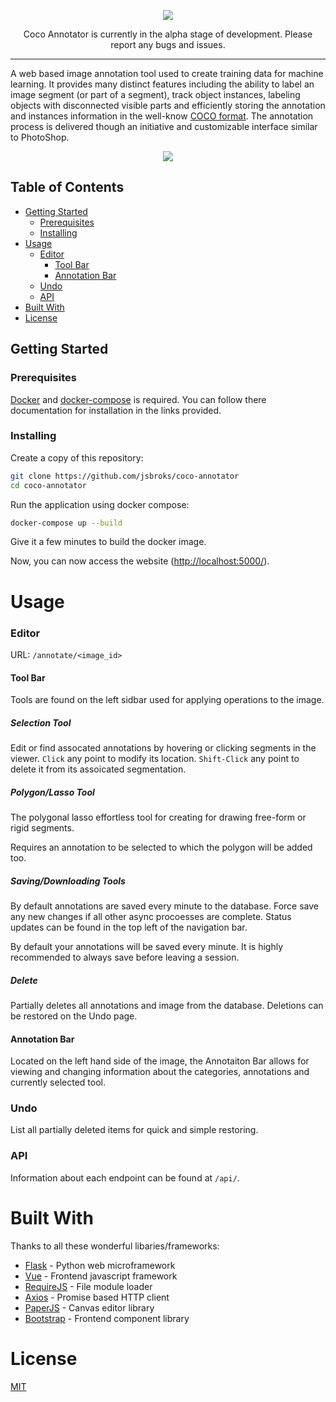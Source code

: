 <p align="center"><img src="https://i.imgur.com/AA7IdbQ.png"></p>
<p align="center">
  Coco Annotator is currently in the alpha stage of development. Please report any bugs and issues.
</p>

---

A web based image annotation tool used to create training data for machine learning. It provides many distinct features
including the ability to label an image segment (or part of a segment), track object instances, labeling objects with
disconnected visible parts and efficiently storing the annotation and instances information in the well-know [COCO
format](http://cocodataset.org/#format-data). The annotation process is delivered though an initiative and customizable interface similar to PhotoShop.

<p align="center"><img src="https://i.imgur.com/k7n24Xy.gif"></p>


## Table of Contents

- [Getting Started](https://github.com/jsbroks/coco-annotator#getting-started)
  - [Prerequisites](https://github.com/jsbroks/coco-annotator#prerequisites)
  - [Installing](https://github.com/jsbroks/coco-annotator#installing)
- [Usage](https://github.com/jsbroks/coco-annotator#usage)
  - [Editor](https://github.com/jsbroks/coco-annotator#editor)
    - [Tool Bar](https://github.com/jsbroks/coco-annotator#tool-bar)
    - [Annotation Bar](https://github.com/jsbroks/coco-annotator#annotation-bar)
  - [Undo](https://github.com/jsbroks/coco-annotator#undo)
  - [API](https://github.com/jsbroks/coco-annotator#api)
- [Built With](https://github.com/jsbroks/coco-annotator#built-with)
- [License](https://github.com/jsbroks/coco-annotator#getting-started)

## Getting Started

### Prerequisites

[Docker](https://docs.docker.com/install/) and [docker-compose](https://docs.docker.com/compose/install/)
is required. You can follow there documentation for installation in the links provided.

### Installing

Create a copy of this repository:
```bash
git clone https://github.com/jsbroks/coco-annotator
cd coco-annotator
```

Run the application using docker compose:
```bash
docker-compose up --build
```

Give it a few minutes to build the docker image.

Now, you can now access the website (<http://localhost:5000/>).

# Usage

### Editor

URL: `/annotate/<image_id>`

#### Tool Bar

Tools are found on the left sidbar used for applying operations to the image.

##### Selection Tool

Edit or find assocated annotations by hovering or clicking segments in the viewer. `Click` any point to modify its location. `Shift-Click` any point to delete it from its assoicated segmentation.

##### Polygon/Lasso Tool

The polygonal lasso effortless tool for creating for drawing free-form or rigid segments.

Requires an annotation to be selected to which the polygon will be added too.

##### Saving/Downloading Tools

By default annotations are saved every minute to the database. Force save any new changes if all other async procoesses are complete. Status updates can be found in the top left of the navigation bar.

By default your annotations will be saved every minute. It is highly recommended to always save before leaving a session. 

##### Delete

Partially deletes all annotations and image from the database. Deletions can be restored on the Undo page.

#### Annotation Bar

Located on the left hand side of the image, the Annotaiton Bar allows for viewing and changing information about the categories, annotations and currently selected tool.

### Undo

List all partially deleted items for quick and simple restoring.

### API

Information about each endpoint can be found at `/api/`.

# Built With

Thanks to all these wonderful libaries/frameworks:
 - [Flask](http://flask.pocoo.org/) - Python web microframework
 - [Vue](https://vuejs.org/) - Frontend javascript framework
 - [RequireJS](https://requirejs.org/) - File module loader
 - [Axios](https://github.com/axios/axios) - Promise based HTTP client
 - [PaperJS](http://paperjs.org/) - Canvas editor library
 - [Bootstrap](https://getbootstrap.com/) - Frontend component library

# License
[MIT](https://tldrlegal.com/license/mit-license)

